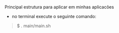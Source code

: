 Principal estrutura para aplicar em minhas aplicacões
 - no terminal execute o seguinte comando:
 > $ . main/main.sh